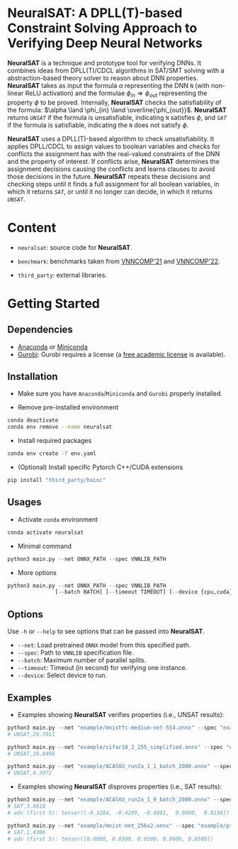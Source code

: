 **NeuralSAT**: A DPLL(T)-based Constraint Solving Approach to Verifying Deep Neural Networks
====================

**NeuralSAT** is a technique and prototype tool for verifying DNNs. 
It combines ideas from DPLL(T)/CDCL algorithms in SAT/SMT solving with a abstraction-based theory solver to reason about DNN properties. 
**NeuralSAT** takes as input the formula $\alpha$ representing the DNN `N` (with non-linear ReLU activation) and the formulae $\phi_{in}\Rightarrow \phi_{out}$ representing the property $\phi$ to be proved. 
Internally, **NeuralSAT** checks the satisfiability of the formula: $\alpha \land \phi_{in} \land \overline{\phi_{out}}$. **NeuralSAT** returns *`UNSAT`* if the formula is unsatisfiable, indicating  `N` satisfies $\phi$, and *`SAT`* if the formula is satisfiable, indicating the `N` does not satisfy $\phi$.

**NeuralSAT** uses a DPLL(T)-based algorithm to check unsatisfiability. 
It applies DPLL/CDCL to assign values to boolean variables and checks for conflicts the assignment has with the real-valued constraints of the DNN and the property of interest. 
If conflicts arise, **NeuralSAT** determines the assignment decisions causing the conflicts and learns clauses to avoid those decisions in the future. 
**NeuralSAT** repeats these decisions and checking steps until it finds a full assignment for all boolean variables, in which it returns *`SAT`*, or until it no longer can decide, in which it returns *`UNSAT`*.

Content
====================
- ```neuralsat```: source code for **NeuralSAT**.

- ```benchmark```: benchmarks taken from [VNNCOMP'21](https://sites.google.com/view/vnn2021) and [VNNCOMP'22](https://sites.google.com/view/vnn2022).

- ```third_party```: external libraries.


Getting Started
====================

## Dependencies
- [Anaconda](https://www.anaconda.com/) or [Miniconda](https://docs.conda.io/en/latest/miniconda.html)
- [Gurobi](https://www.gurobi.com/): Gurobi requires a license (a [free academic license](https://www.gurobi.com/downloads/free-academic-license/) is available).

## Installation
- Make sure you have `Anaconda`/`Miniconda` and `Gurobi` properly installed.

- Remove pre-installed environment 

```bash
conda deactivate 
conda env remove --name neuralsat
```

- Install required packages 

```bash
conda env create -f env.yaml
```

- (Optional) Install specific Pytorch C++/CUDA extensions

```bash
pip install "third_party/haioc"
```

## Usages

- Activate `conda` environment

```bash
conda activate neuralsat
```

- Minimal command

```python
python3 main.py --net ONNX_PATH --spec VNNLIB_PATH
```

- More options

```python
python3 main.py --net ONNX_PATH --spec VNNLIB_PATH 
               [--batch BATCH] [--timeout TIMEOUT] [--device {cpu,cuda}]
```

## Options
Use ```-h``` or ```--help``` to see options that can be passed into **NeuralSAT**. 

- `--net`: Load pretrained `ONNX` model from this specified path.
- `--spec`: Path to `VNNLIB` specification file.
- `--batch`: Maximum number of parallel splits.
- `--timeout`: Timeout (in second) for verifying one instance.
- `--device`: Select device to run.



## Examples

- Examples showing **NeuralSAT** verifies properties (i.e., UNSAT results):

```python
python3 main.py --net "example/mnistfc-medium-net-554.onnx" --spec "example/test.vnnlib"
# UNSAT,29.7011
```

```python
python3 main.py --net "example/cifar10_2_255_simplified.onnx" --spec "example/cifar10_spec_idx_4_eps_0.00784_n1.vnnlib"
# UNSAT,20.0496
```

```python
python3 main.py --net "example/ACASXU_run2a_1_1_batch_2000.onnx" --spec "example/prop_6.vnnlib"
# UNSAT,4.3972
```


- Examples showing **NeuralSAT** disproves properties (i.e., SAT results):

```python
python3 main.py --net "example/ACASXU_run2a_1_9_batch_2000.onnx" --spec "example/prop_7.vnnlib"
# SAT,3.6618
# adv (first 5): tensor([-0.3284, -0.4299, -0.4991,  0.0000,  0.0156])
```

```python
python3 main.py --net "example/mnist-net_256x2.onnx" --spec "example/prop_1_0.05.vnnlib"
# SAT,1.4306
# adv (first 5): tensor([0.0000, 0.0500, 0.0500, 0.0000, 0.0500])
```
